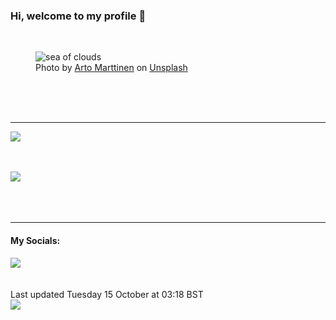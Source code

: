 <h3>Hi, welcome to my profile 👋</h3>

<br />
<figure>
  <img
    src="https://images.unsplash.com/photo-1475727946784-2890c8fdb9c8?crop=entropy&cs=tinysrgb&fit=max&fm=jpg&ixid=M3wyNzQ3MDB8MHwxfHJhbmRvbXx8fHx8fHx8fDE3Mjg5NTQ3ODN8&ixlib=rb-4.0.3&q=80&w=1080&auto=format"
    alt="sea of clouds" 
  />
  <figcaption>Photo by <a
    href="https://unsplash.com/@wandervisions?utm_source=Profile%20readme&utm_medium=referral">Arto Marttinen</a> on <a
    href="https://unsplash.com/?utm_source=Profile%20readme&utm_medium=referral">Unsplash</a></figcaption>
</figure>




  <br /><br /><br />

<hr />
<img
  src="https://github-readme-stats.vercel.app/api?username=shanelucy&show_icons=true&theme=calm"
/>
<br /><br /><br />

<img 
  src="https://github-readme-stats.vercel.app/api/top-langs/?username=shanelucy&theme=calm"
/>
<br /><br /><br /><br />
<hr />
<h4>My Socials:</h4>
<a href="https://uk.linkedin.com/in/shane-lucy-4735b616a">
  <img
    src="https://img.shields.io/badge/linkedin%20-%230077B5.svg?&style=for-the-badge&logo=linkedin&logoColor=white"
  />
</a>
<br /><br /><br />
Last updated Tuesday 15 October at 03:18 BST
<br />
<img
  src="https://github.com/ShaneLucy/ShaneLucy/workflows/README%20build/badge.svg"
/>
